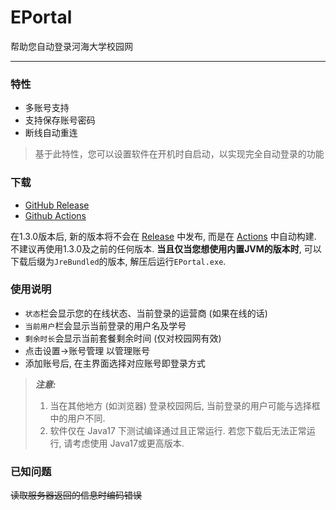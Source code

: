 # EPortal

帮助您自动登录河海大学校园网
***

### 特性

- 多账号支持
- 支持保存账号密码
- 断线自动重连

> 基于此特性，您可以设置软件在开机时自启动，以实现完全自动登录的功能

### 下载

- [GitHub Release](https://github.com/RedDragon0293/EPortal/releases)
- [Github Actions](https://github.com/RedDragon0293/EPortal/actions)

在1.3.0版本后, 新的版本将不会在 [Release]() 中发布, 而是在 [Actions]() 中自动构建.  
不建议再使用1.3.0及之前的任何版本. **当且仅当您想使用内置JVM的版本时**, 可以下载后缀为`JreBundled`的版本,
解压后运行`EPortal.exe`.

### 使用说明

- `状态`栏会显示您的在线状态、当前登录的运营商 (如果在线的话)
- `当前用户`栏会显示当前登录的用户名及学号
- `剩余时长`会显示当前套餐剩余时间 (仅对校园网有效)
- 点击设置->账号管理 以管理账号
- 添加账号后, 在主界面选择对应账号即登录方式

> ***注意:***
> 1. 当在其他地方 (如浏览器) 登录校园网后, 当前登录的用户可能与选择框中的用户不同.
> 2. 软件仅在 Java17 下测试编译通过且正常运行. 若您下载后无法正常运行, 请考虑使用 Java17或更高版本.

### 已知问题

~~读取服务器返回的信息时编码错误~~